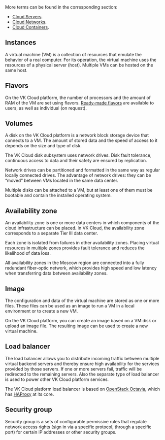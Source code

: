 <info>

More terms can be found in the corresponding section:

- [Cloud Servers](/en/computing/iaas/concepts/about).
- [Cloud Networks](/en/networks/vnet/concepts).
- [Cloud Containers](/en/kubernetes/k8s/reference).

</info>

## Instances

A virtual machine (VM) is a collection of resources that emulate the behavior of a real computer. For its operation, the virtual machine uses the resources of a physical server (host). Multiple VMs can be hosted on the same host.

## Flavors

On the VK Cloud platform, the number of processors and the amount of RAM of the VM are set using flavors. [Ready-made flavors](/en/computing/iaas/concepts/about) are available to users, as well as individual (on request).

## Volumes

A disk on the VK Cloud platform is a network block storage device that connects to a VM. The amount of stored data and the speed of access to it depends on the size and type of disk.

The VK Cloud disk subsystem uses network drives. Disk fault tolerance, continuous access to data and their safety are ensured by replication.

Network drives can be partitioned and formatted in the same way as regular locally connected drives. The advantage of network drives: they can be “moved” between VMs located in the same data center.

Multiple disks can be attached to a VM, but at least one of them must be bootable and contain the installed operating system.

## Availability zone

An availability zone is one or more data centers in which components of the cloud infrastructure can be placed. In VK Cloud, the availability zone corresponds to a separate Tier III data center.

Each zone is isolated from failures in other availability zones. Placing virtual resources in multiple zones provides fault tolerance and reduces the likelihood of data loss.

All availability zones in the Moscow region are connected into a fully redundant fiber-optic network, which provides high speed and low latency when transferring data between availability zones.

## Image

The configuration and data of the virtual machine are stored as one or more files. These files can be used as an image to run a VM in a local environment or to create a new VM.

On the VK Cloud platform, you can create an image based on a VM disk or upload an image file. The resulting image can be used to create a new virtual machine.

## Load balancer

The load balancer allows you to distribute incoming traffic between multiple virtual backend servers and thereby ensure high availability for the services provided by those servers. If one or more servers fail, traffic will be redirected to the remaining servers. Also the separate type of load balancer is used to power other VK Cloud platform services.

The VK Cloud platform load balancer is based on [OpenStack Octavia](https://docs.openstack.org/octavia/latest/), which has [HAProxy](http://www.haproxy.org/) at its core.

## Security group

Security group is a sets of configurable permissive rules that regulate network access rights (sign in via a specific protocol, through a specific port) for certain IP addresses or other security groups.
